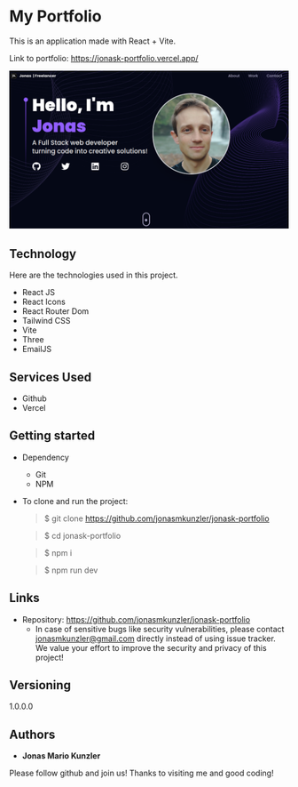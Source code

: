 # My Portfolio

This is an application made with React + Vite.

Link to portfolio:
https://jonask-portfolio.vercel.app/

![Principal Image](https://github.com/jonasmkunzler/jonask-portfolio/blob/master/src/images/previewPortfolio.png)

## Technology

Here are the technologies used in this project.

- React JS
- React Icons
- React Router Dom
- Tailwind CSS
- Vite
- Three
- EmailJS

## Services Used

- Github
- Vercel

## Getting started

- Dependency

  - Git
  - NPM

- To clone and run the project:

  > $ git clone https://github.com/jonasmkunzler/jonask-portfolio

  > $ cd jonask-portfolio

  > $ npm i

  > $ npm run dev

## Links

- Repository: https://github.com/jonasmkunzler/jonask-portfolio
  - In case of sensitive bugs like security vulnerabilities, please contact
    jonasmkunzler@gmail.com directly instead of using issue tracker. We value your effort
    to improve the security and privacy of this project!

## Versioning

1.0.0.0

## Authors

- **Jonas Mario Kunzler**

Please follow github and join us!
Thanks to visiting me and good coding!
